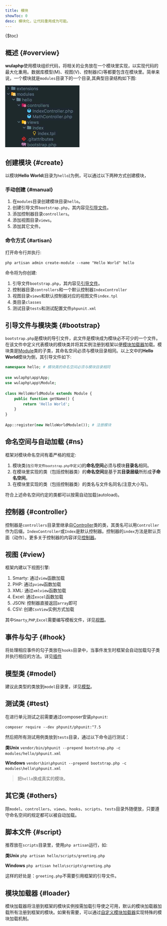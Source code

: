 ```yaml
---
title: 模块
showToc: 0
desc: 模块化，让代码重用成为可能。
---
```


{$toc}

## 概述 {#overview}

**wulaphp**使用模块组织代码，将相关的业务放在一个模块里实现，以实现代码的最大化重用。数据库模型(M)、视图(V)、控制器(C)等都要包含在模块里。简单来说，一个模块就是`modules`目录下的一个目录,其典型目录结构如下图:

<img src="/doc/guide/img/mdir.jpg" width="239px" alt="module dir"/>

## 创建模块 {#create}

以模块**Hello World**(目录为`hello`)为例，可以通过以下两种方式创建模块，

### 手动创建 {#manual}

1. 在`modules`目录创建模块目录`hello`。
2. 创建引导文件`bootstrap.php`，其内容见[引导文件](#bootstrap)。
3. 添加控制器目录`controllers`。
4. 添加视图目录`views`。
5. 添加其它文件。

### 命令方式 {#artisan}

打开命令行并执行:

`php artisan admin create-module --name "Hello World" hello`

命令将为你创建:

1. 引导文件`bootstrap.php`，其内容见[引导文件](#bootstrap)。
2. 控制器目录`controllers`和一个默认控制器`IndexController`
3. 视图目录`views`和默认控制器对应的视图文件`index.tpl`
4. 类目录`classes`
5. 测试目录`tests`和测试配置文件`phpunit.xml`

## 引导文件与模块类 {#bootstrap}

`bootstrap.php`是模块的导引文件，此文件是模块成为模块必不可少的一个文件。在该文件中定义代表模块的模块类并将其实例注册到框架以便[模块加载器]加载。模块类是[Module](../../api/app/Module.md)类的子类，其命名空间必须与模块目录相同。以上文中的**Hello World**模块为倒，其引导文件如下:

```php
namespace hello; # 模块类的命名空间必须与模块目录相同

use wulaphp\app\App;
use wulaphp\app\Module;

class HelloWorldModule extends Module {
    public function getName() {
        return 'Hello World';
    }
}

App::register(new HelloWorldModule()); # 注册模块
```

## 命名空间与自动加载 {#ns}

框架对模块命名空间有着严格的规定:

1. 模块类(<small markdown=1>在引导文件`bootstrap.php`中定义</small>)的**命名空间**必须与模块**目录名**相同。
2. 在模块里实现的类（包括控制器类）的**命名空间**是基于其**目录层级**所形成**子命名空间**。
3. 在模块里实现的类（包括控制器类）的类名与文件名同名(注意大小写)。

符合上述命名空间约定的类都可以按需自动加载(autoload)。

## 控制器 {#controller}

控制器是`controllers`目录里继承自[Controller](../../api/mvc/controller/Controller.md)类的类，其类名可以用`Controller`作为后缀。`IndexController`或`Index`是默认控制器。控制器的`index`方法是默认页面（动作）。更多关于控制器的内容详见[控制器](../mvc/controller.md)。

## 视图 {#view}

框架内建以下视图引擎:

1. Smarty: 通过`view`函数加载
2. PHP: 通过`pview`函数加载
3. XML: 通过`xmlview`函数加载
4. Excel: 通过`excel`函数加载
5. JSON: 控制器直接返回`array`即可
6. CSV: 创建`CsvView`实例方式加载

其中`Smarty`,`PHP`,`Excel`需要编写模板文件，详见[视图](../mvc/view.md)。

## 事件与勾子 {#hook}

将处理相应事件的勾子类放在`hooks`目录中，当事件发生时框架会自动加载勾子类并执行相应的方法。详见[插件](../plugin.md)

## 模型类 {#model}

建议此类型的类放到`model`目录里，详见[模型](../db/model.md)。

## 测试类 {#test}

在进行单元测试之前需要通过composer安装`phpunit`:

`composer require --dev phpunit/phpunit:^7.5`

然后把所有测试用例类放到`tests`目录，通过以下命令运行测试：

**类Unix** `vendor/bin/phpunit --prepend bootstrap.php -c modules/hello/phpunit.xml`

**Windows** `vendor\bin\phpunit --prepend bootstrap.php -c modules\hello\phpunit.xml`

> 把`hello`换成真实的模块。

## 其它类 {#others}

除`model`、`controllers`、`views`、`hooks`、`scripts`、`tests`目录外随便放，只要遵守命名空间的规定都可以被自动加载。

## 脚本文件 {#script}

推荐放在`scripts`目录里，使用`php artisan`运行，如:

**类Unix** `php artisan hello/scripts/greeting.php`

**Windows** `php artisan hello\scripts\greeting.php`

这样的好处是：`greeting.php`不需要引用框架的引导文件。

## 模块加载器 {#loader}

模块加载器将注册到框架的模块实例按需加载引导使之可用，默认的模块加载器加载所有注册到框架的模块。如果有需要，可以通过[自定义模块加载器](../advance/loader.md)实现特殊的模块加载机制。

[模块加载器]: #loader
